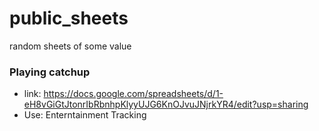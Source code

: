 # public_sheets
random sheets of some value

### Playing catchup
- link: https://docs.google.com/spreadsheets/d/1-eH8vGiGtJtonrIbRbnhpKlyyUJG6KnOJvuJNjrkYR4/edit?usp=sharing
- Use: Enterntainment Tracking
